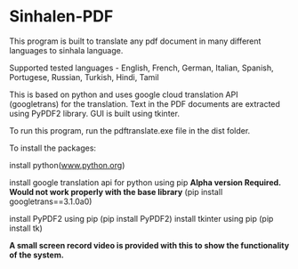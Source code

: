 # Sinhalen-PDF
This program is built to translate any pdf document in many different languages to sinhala language.

Supported tested languages - English, French, German, Italian, Spanish, Portugese, Russian, Turkish, Hindi, Tamil

This is based on python and uses google cloud translation API (googletrans) for the translation.
Text in the PDF documents are extracted using PyPDF2 library.
GUI is built using tkinter.

To run this program, run the pdftranslate.exe file in the dist folder.


To install the packages: 

install python(www.python.org)

install google translation api for python using pip
**Alpha version Required. Would not work properly with the base library**
(pip install googletrans==3.1.0a0)

install PyPDF2 using pip (pip install PyPDF2)
install tkinter using pip (pip install tk)

**A small screen record video is provided with this to show the functionality of the system.**
